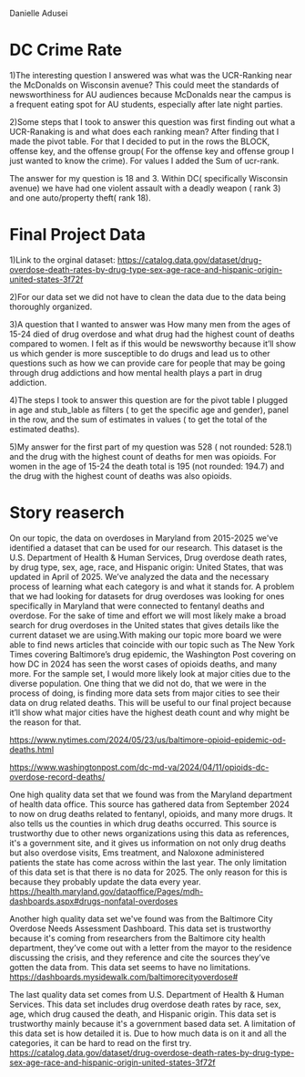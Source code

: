Danielle Adusei

# DC Crime Rate

1)The interesting question I answered was what was the UCR-Ranking near the McDonalds on Wisconsin avenue? This could meet the standards of newsworthiness for AU audiences because McDonalds near the campus  is a frequent eating spot for AU students, especially after late night parties. 

2)Some steps that I took to answer this question was first finding out what a UCR-Ranaking is and what does each ranking mean? After finding that I made the pivot table. For that I decided to put in the rows the BLOCK, offense key, and the offense group( For the offense key and offense group I just wanted to know the crime). For values I added the Sum of ucr-rank. 

The answer for my question is  18 and 3. Within DC( specifically Wisconsin avenue) we have had one violent assault with a deadly weapon ( rank 3) and one auto/property theft( rank 18).

# Final Project Data

1)Link to the orginal dataset: https://catalog.data.gov/dataset/drug-overdose-death-rates-by-drug-type-sex-age-race-and-hispanic-origin-united-states-3f72f

2)For our data set we did not have to clean the data due to the data being thoroughly organized. 

3)A question that I wanted to answer was How many men from the ages of 15-24 died of drug overdose and what drug had the highest count of deaths compared to women. I felt as if this would be newsworthy because it’ll show us which gender is more susceptible to do drugs and lead us to other questions such as how we can provide care for people that may be going through drug addictions and how mental health plays a part in drug addiction.

4)The steps I took to answer this question are for the pivot table I plugged in age and stub_lable as filters ( to get the specific age and gender), panel in the row, and the sum of estimates in values ( to get the total of the estimated deaths).

5)My answer for the first part of my question was 528 ( not rounded: 528.1) and the drug with the highest count of deaths for men was opioids. For women in the age of 15-24 the death total is 195 (not rounded: 194.7) and the drug with the highest count of deaths  was also opioids.

# Story reaserch

On our topic, the data on overdoses in Maryland from 2015-2025 we've identified a dataset that can be used for our research. This dataset is the  U.S. Department of Health & Human Services, Drug overdose death rates, by drug type, sex, age, race, and Hispanic origin: United States,  that was updated in April of 2025. We’ve analyzed the data and the necessary process of learning what each category is and what it stands for. A problem that we had looking for datasets for drug overdoses was looking for ones specifically in Maryland that were connected to fentanyl deaths and overdose. For the sake of time and effort we will most likely make a broad search for drug overdoses in the United states that gives details like the current dataset we are using.With making our topic more board we were able to find news articles that coincide with our topic such as The New York Times covering Baltimore’s drug epidemic, the Washington Post covering on how DC in 2024 has seen the worst cases of opioids deaths, and many more. For the sample set, I would more likely look at major cities due to the diverse population. One thing that we did not do, that we were in the process of doing, is finding more data sets from major cities to see their data on drug related deaths. This will be useful to our final project because it’ll show what major cities have the highest death count and why might be the reason for that.

https://www.nytimes.com/2024/05/23/us/baltimore-opioid-epidemic-od-deaths.html

https://www.washingtonpost.com/dc-md-va/2024/04/11/opioids-dc-overdose-record-deaths/

One high quality data set that we found was from the Maryland department of health data office. This source has gathered data from September 2024 to now on drug deaths related to fentanyl, opioids, and many more drugs. It also tells us the counties in which drug deaths occurred. This source is trustworthy due to other news organizations using this data as references, it's a government site, and it gives us information on not only drug deaths but also overdose visits, Ems treatment, and Naloxone administered patients the state has come across within the last year. The only limitation of this data set is that there is no data for 2025. The only reason for this is because they probably update the data every year.
https://health.maryland.gov/dataoffice/Pages/mdh-dashboards.aspx#drugs-nonfatal-overdoses

Another high quality data set we've found was from the Baltimore City Overdose Needs Assessment Dashboard. This data set is trustworthy because it's coming from researchers from the Baltimore city health department, they’ve come out with a letter from the mayor to the residence discussing the crisis,  and they reference and cite the sources they’ve gotten the data from. This data set seems to have no limitations.
https://dashboards.mysidewalk.com/baltimorecityoverdose#

The last quality data set comes from U.S. Department of Health & Human Services. This data set includes drug overdose death rates by race, sex, age, which drug caused the death, and Hispanic origin. This data set is trustworthy mainly because it's a government based data set. A limitation of this data set is how detailed it is. Due to how much data is on it and all the categories, it can be hard to read on the first try.
https://catalog.data.gov/dataset/drug-overdose-death-rates-by-drug-type-sex-age-race-and-hispanic-origin-united-states-3f72f
